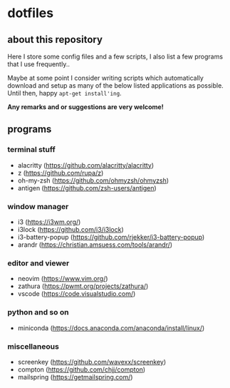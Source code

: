 # dotfiles

## about this repository

Here I store some config files and a few scripts, I also list a few
programs that I use frequently..

Maybe at some point I consider writing scripts which automatically download and
setup as many of the below listed applications as possible. Until then, happy
``apt-get install'ing``.

**Any remarks and or suggestions are very welcome!**

## programs

### terminal stuff

- alacritty (https://github.com/alacritty/alacritty)
- z (https://github.com/rupa/z)
- oh-my-zsh (https://github.com/ohmyzsh/ohmyzsh)
- antigen (https://github.com/zsh-users/antigen)

### window manager
- i3 (https://i3wm.org/)
- i3lock (https://github.com/i3/i3lock)
- i3-battery-popup (https://github.com/rjekker/i3-battery-popup)
- arandr (https://christian.amsuess.com/tools/arandr/)

### editor and viewer
- neovim (https://www.vim.org/)
- zathura (https://pwmt.org/projects/zathura/)
- vscode (https://code.visualstudio.com/)

### python and so on
- miniconda (https://docs.anaconda.com/anaconda/install/linux/)

### miscellaneous
- screenkey (https://github.com/wavexx/screenkey)
- compton (https://github.com/chjj/compton)
- mailspring (https://getmailspring.com/)
